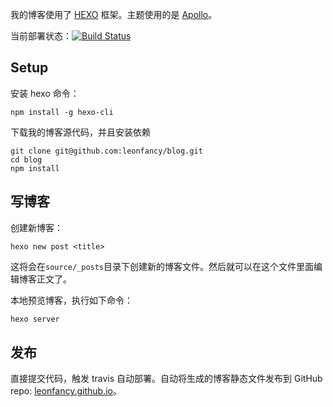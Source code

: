 我的博客使用了 [HEXO](https://hexo.io/) 框架。主题使用的是 [Apollo](https://github.com/pinggod/hexo-theme-apollo)。

当前部署状态：[![Build Status](https://travis-ci.org/leonfancy/blog.svg?branch=master)](https://travis-ci.org/leonfancy/blog)

## Setup
安装 hexo 命令：
```
npm install -g hexo-cli
```

下载我的博客源代码，并且安装依赖
```
git clone git@github.com:leonfancy/blog.git
cd blog
npm install 
```

## 写博客

创建新博客：
```
hexo new post <title>
```
这将会在`source/_posts`目录下创建新的博客文件。然后就可以在这个文件里面编辑博客正文了。

本地预览博客，执行如下命令：
```bash
hexo server 
```

## 发布

直接提交代码，触发 travis 自动部署。自动将生成的博客静态文件发布到 GitHub
 repo:  [leonfancy.github.io](https://github.com/leonfancy/leonfancy.github.io)。